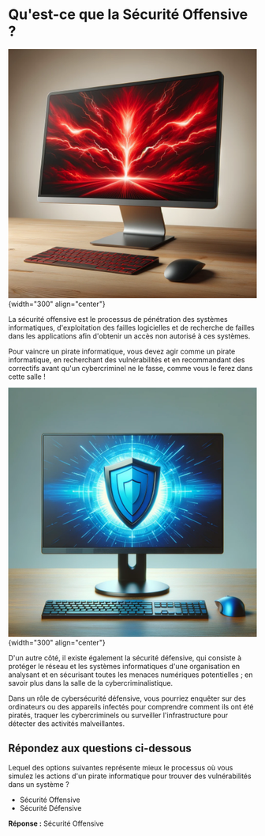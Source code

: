 # Qu'est-ce que la Sécurité Offensive ?

![Image](https://raw.githubusercontent.com/Demonda64/TryHackMe/master/dd01de11-e347-4bfa-84bc-ba2549129673.webp){width="300" align="center"}

La sécurité offensive est le processus de pénétration des systèmes informatiques, d'exploitation des failles logicielles et de recherche de failles dans les applications afin d'obtenir un accès non autorisé à ces systèmes.

Pour vaincre un pirate informatique, vous devez agir comme un pirate informatique, en recherchant des vulnérabilités et en recommandant des correctifs avant qu'un cybercriminel ne le fasse, comme vous le ferez dans cette salle !

![Image](https://raw.githubusercontent.com/Demonda64/TryHackMe/master/ae19e10e-298d-454f-8994-a2f2ebbf4dbc.webp){width="300" align="center"}

D'un autre côté, il existe également la sécurité défensive, qui consiste à protéger le réseau et les systèmes informatiques d'une organisation en analysant et en sécurisant toutes les menaces numériques potentielles ; en savoir plus dans la salle de la cybercriminalistique.

Dans un rôle de cybersécurité défensive, vous pourriez enquêter sur des ordinateurs ou des appareils infectés pour comprendre comment ils ont été piratés, traquer les cybercriminels ou surveiller l'infrastructure pour détecter des activités malveillantes.

## Répondez aux questions ci-dessous

Lequel des options suivantes représente mieux le processus où vous simulez les actions d'un pirate informatique pour trouver des vulnérabilités dans un système ?

- Sécurité Offensive
- Sécurité Défensive

**Réponse :** Sécurité Offensive
